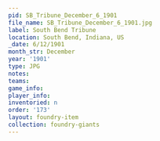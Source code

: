 ```yaml
---
pid: SB_Tribune_December_6_1901
file_name: SB_Tribune_December_6_1901.jpg
label: South Bend Tribune
location: South Bend, Indiana, US
_date: 6/12/1901
month_str: December
year: '1901'
type: JPG
notes: 
teams: 
game_info: 
player_info: 
inventoried: n
order: '173'
layout: foundry-item
collection: foundry-giants
---
```


